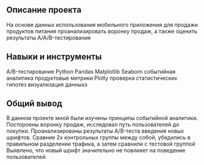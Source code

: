 
Описание проекта
----

На основе данных использования мобильного приложения для продажи продуктов питания проанализировать воронку продаж, а также оценить результаты A/A/B-тестирования 

Навыки и инструменты
---
A/B-тестирование
Python
Pandas
Matplotlib
Seaborn
событийная аналитика
продуктовые метрики
Plotly
проверка статистических гипотез
визуализация данныхs

Общий вывод
---
В данном проекте мной были изучены принципы событийной аналитики. Постороены воронку продаж, исследовал путь пользователей до покупки. Проанализированы результаты A/B-теста введения новых шрифтов. Сравние 2х контрольных группы между
собой, убедились в правильном разделении трафика, а затем сравнили с тестовой группой Выявлено, что новый шрифт значительно не повлияет на поведение пользователей.

